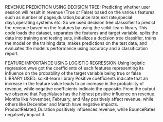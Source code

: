 REVENUE PREDICTION USING DECISION TREE:
                       Predicting whether user session will result in revenue (True or False) based on the various features such as number of pages,duration,bounce rate,exit rate,special days,operating systems etc.
So we used decision tree classsifier to predict the revenue based on the features by using the scikit-learn library
 This code loads the dataset, separates the features and target variable, splits the data into training and testing sets, initializes a decision tree classifier, trains the model on the training data, makes predictions on the test data, and evaluates the model's performance using accuracy and a classification report.

FEATURE IMPORTANCE USING LOGISTIC REGRESSION 
                 Using logistic regression,wwe got the coefficients of each features representing its influence on the probability of the target variable being true or false
LIBRARY USED: scikit-learn library
Positive coefficients indicate that an increase in the feature value leads to an increase in the probability of revenue, while negative coefficients indicate the opposite.
From the output we observe that
PageValues has the highest positive influence on revenue.
Months like November, February, and May positively affect revenue, while others like December and March have negative impacts.
ProductRelated_Duration positively influences revenue, while BounceRates negatively impact it.
